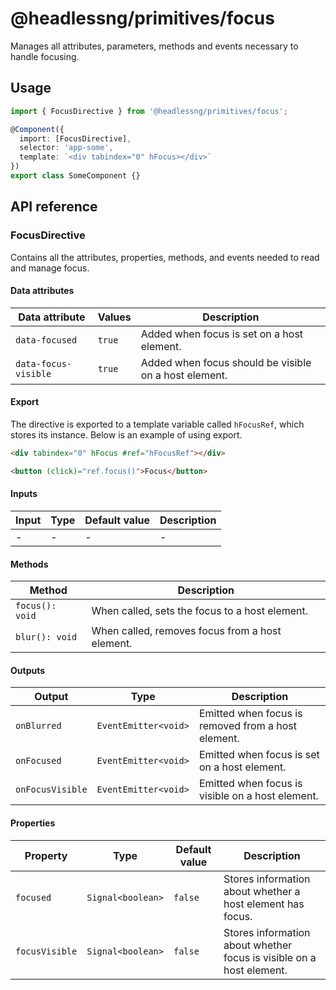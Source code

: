 # @headlessng/primitives/focus

Manages all attributes, parameters, methods and events necessary to handle focusing.

## Usage

```typescript
import { FocusDirective } from '@headlessng/primitives/focus';

@Component({
  import: [FocusDirective],
  selector: 'app-some',
  template: `<div tabindex="0" hFocus></div>`
})
export class SomeComponent {}
```

## API reference

### FocusDirective

Contains all the attributes, properties, methods, and events needed to read and manage focus.

#### Data attributes

| Data attribute       | Values | Description                                           |
| -------------------- | ------ | ----------------------------------------------------- |
| `data-focused`       | `true` | Added when focus is set on a host element.            |
| `data-focus-visible` | `true` | Added when focus should be visible on a host element. |

#### Export

The directive is exported to a template variable called `hFocusRef`, which stores its instance. Below is an example of using export.

```html
<div tabindex="0" hFocus #ref="hFocusRef"></div>

<button (click)="ref.focus()">Focus</button>
```

#### Inputs

| Input | Type | Default value | Description |
| ----- | ---- | ------------- | ----------- |
| -     | -    | -             | -           |

#### Methods

| Method          | Description                                     |
| --------------- | ----------------------------------------------- |
| `focus(): void` | When called, sets the focus to a host element.  |
| `blur(): void`  | When called, removes focus from a host element. |

#### Outputs

| Output           | Type                 | Description                                        |
| ---------------- | -------------------- | -------------------------------------------------- |
| `onBlurred`      | `EventEmitter<void>` | Emitted when focus is removed from a host element. |
| `onFocused`      | `EventEmitter<void>` | Emitted when focus is set on a host element.       |
| `onFocusVisible` | `EventEmitter<void>` | Emitted when focus is visible on a host element.   |

#### Properties

| Property       | Type              | Default value | Description                                                          |
| -------------- | ----------------- | ------------- | -------------------------------------------------------------------- |
| `focused`      | `Signal<boolean>` | `false`       | Stores information about whether a host element has focus.           |
| `focusVisible` | `Signal<boolean>` | `false`       | Stores information about whether focus is visible on a host element. |
